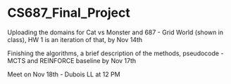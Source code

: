 # CS687_Final_Project

Uploading the domains for Cat vs Monster and 687 - Grid World (shown in class), HW 1 is an iteration of that, by Nov 14th

Finishing the algorithms, a brief description of the methods, pseudocode - MCTS and REINFORCE baseline by Nov 17th

Meet on Nov 18th - Dubois LL at 12 PM
